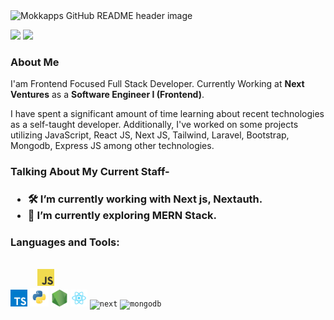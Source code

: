 <img src="https://i.ibb.co/1ZtKm7f/header.png" alt="Mokkapps GitHub README header image">

<p>
<a href="https://www.linkedin.com/in/alam-430103174"><img src="https://img.shields.io/badge/linkedin-%230077B5.svg?&style=for-the-badge&logo=linkedin&logoColor=white" height=25></a>
<a href="https://www.youtube.com/@alampobon6190"><img src="https://img.shields.io/badge/youtube-%2312100E.svg?&style=for-the-badge&logo=youtube&logoColor=white" height=25></a>
</p>
<h3>About Me</h3>
<p>I'am Frontend Focused Full Stack Developer. Currently Working at <strong>Next Ventures</strong> as a <strong>Software Engineer I (Frontend)</strong>.</p>
<p>I have spent a significant amount of time learning about recent technologies as a self-taught developer. Additionally, I've worked on some projects utilizing JavaScript, React JS, Next JS, Tailwind, Laravel, Bootstrap, Mongodb, Express JS among other technologies.</p>

<h3>Talking About My Current Staff-<h3>

<ul>
    <li>🛠   I’m currently working with Next js, Nextauth.</li>
    <li>🚀   I’m currently exploring MERN Stack.</li>
</ul>

### Languages and Tools:

<code>
      <img height="27" src="https://raw.githubusercontent.com/github/explore/80688e429a7d4ef2fca1e82350fe8e3517d3494d/topics/javascript/javascript.png" alt="javascript">
</code>
      <code><img height="27" src="https://raw.githubusercontent.com/github/explore/80688e429a7d4ef2fca1e82350fe8e3517d3494d/topics/typescript/typescript.png" alt="typescript"></code>
      <code><img height="30" src="https://raw.githubusercontent.com/github/explore/80688e429a7d4ef2fca1e82350fe8e3517d3494d/topics/python/python.png" alt="python"></code>
      <code><img height="27" src="https://raw.githubusercontent.com/github/explore/80688e429a7d4ef2fca1e82350fe8e3517d3494d/topics/nodejs/nodejs.png" alt="nodejs"></code>
      <code><img height="27" src="https://raw.githubusercontent.com/github/explore/80688e429a7d4ef2fca1e82350fe8e3517d3494d/topics/react/react.png" alt="react"></code>
      <code><img height="27" src="https://static-00.iconduck.com/assets.00/nextjs-icon-2048x1234-pqycciiu.png" alt="next"></code>
      <code><img height="27" src="https://encrypted-tbn0.gstatic.com/images?q=tbn%3AANd9GcSTTzPAw-55ssm1Im594xYZ9eRQu2JylrkYLg&usqp=CAU" alt="mongodb"></code>
</code>
